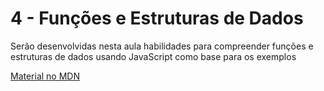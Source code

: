 # 4 - Funções e Estruturas de Dados

Serão desenvolvidas nesta aula habilidades para compreender funções e estruturas de dados usando JavaScript como base para os exemplos

[Material no MDN](https://developer.mozilla.org/pt-BR/docs/Web/JavaScript/Guide/Functions)
